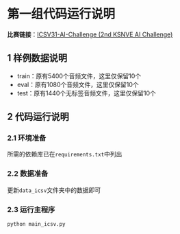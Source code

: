# 第一组代码运行说明

**比赛链接**：[ICSV31-AI-Challenge (2nd KSNVE AI Challenge)](https://icsv31aichallenge.github.io/ICSV31-AI-Challenge/)



## 1 样例数据说明

- train：原有5400个音频文件，这里仅保留10个
- eval：原有1080个音频文件，这里仅保留10个
- test：原有1440个无标签音频文件，这里仅保留10个



## 2 代码运行说明

### 2.1 环境准备

所需的依赖库已在`requirements.txt`中列出



### 2.2 数据准备

更新`data_icsv`文件夹中的数据即可



### 2.3 运行主程序

```
python main_icsv.py
```

